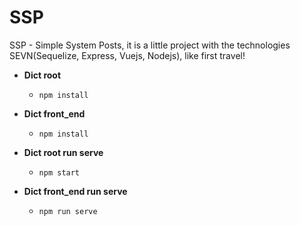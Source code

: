 # SSP
SSP - Simple System Posts, it is a little project with the technologies SEVN(Sequelize, Express, Vuejs, Nodejs), like first travel!

 - **Dict root**
 
    - `npm install`

- **Dict front_end**

    - `npm install`

- **Dict root run serve**

    - `npm start`

- **Dict front_end run serve**

    - `npm run serve`
      
